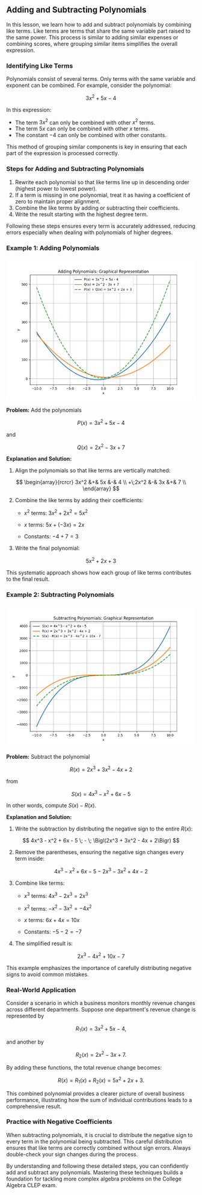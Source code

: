 ## Adding and Subtracting Polynomials

In this lesson, we learn how to add and subtract polynomials by combining like terms. Like terms are terms that share the same variable part raised to the same power. This process is similar to adding similar expenses or combining scores, where grouping similar items simplifies the overall expression.

### Identifying Like Terms

Polynomials consist of several terms. Only terms with the same variable and exponent can be combined. For example, consider the polynomial:

$$
3x^2 + 5x - 4
$$

In this expression:

- The term $3x^2$ can only be combined with other $x^2$ terms.
- The term $5x$ can only be combined with other $x$ terms.
- The constant $-4$ can only be combined with other constants.

This method of grouping similar components is key in ensuring that each part of the expression is processed correctly.

### Steps for Adding and Subtracting Polynomials

1. Rewrite each polynomial so that like terms line up in descending order (highest power to lowest power).
2. If a term is missing in one polynomial, treat it as having a coefficient of zero to maintain proper alignment.
3. Combine the like terms by adding or subtracting their coefficients.
4. Write the result starting with the highest degree term.

Following these steps ensures every term is accurately addressed, reducing errors especially when dealing with polynomials of higher degrees.

### Example 1: Adding Polynomials

![Graph of $P(x)$, $Q(x)$, and their sum $P(x)+Q(x)$](images/plot_1_04-01-lesson-adding-and-subtracting-polynomials.md.png)

**Problem:** Add the polynomials

$$
P(x) = 3x^2 + 5x - 4
$$

and

$$
Q(x) = 2x^2 - 3x + 7
$$

**Explanation and Solution:**

1. Align the polynomials so that like terms are vertically matched:

$$
\begin{array}{rcrcr}
  3x^2 &+& 5x &-& 4 \\
+\;2x^2 &-& 3x &+& 7 \\
\end{array}
$$

2. Combine the like terms by adding their coefficients:

   - $x^2$ terms: $3x^2 + 2x^2 = 5x^2$
   
   - $x$ terms: $5x + (-3x) = 2x$
   
   - Constants: $-4 + 7 = 3$

3. Write the final polynomial:

$$
5x^2 + 2x + 3
$$

This systematic approach shows how each group of like terms contributes to the final result.

### Example 2: Subtracting Polynomials

![Graph of two cubic polynomials and their difference](images/plot_2_04-01-lesson-adding-and-subtracting-polynomials.md.png)

**Problem:** Subtract the polynomial

$$
R(x) = 2x^3 + 3x^2 - 4x + 2
$$

from

$$
S(x) = 4x^3 - x^2 + 6x - 5
$$

In other words, compute $S(x) - R(x)$.

**Explanation and Solution:**

1. Write the subtraction by distributing the negative sign to the entire $R(x)$:

$$
4x^3 - x^2 + 6x - 5 \; - \; \Bigl(2x^3 + 3x^2 - 4x + 2\Bigr)
$$

2. Remove the parentheses, ensuring the negative sign changes every term inside:

$$
4x^3 - x^2 + 6x - 5 - 2x^3 - 3x^2 + 4x - 2
$$

3. Combine like terms:

   - $x^3$ terms: $4x^3 - 2x^3 = 2x^3$
   
   - $x^2$ terms: $-x^2 - 3x^2 = -4x^2$
   
   - $x$ terms: $6x + 4x = 10x$
   
   - Constants: $-5 - 2 = -7$

4. The simplified result is:

$$
2x^3 - 4x^2 + 10x - 7
$$

This example emphasizes the importance of carefully distributing negative signs to avoid common mistakes.

### Real-World Application

Consider a scenario in which a business monitors monthly revenue changes across different departments. Suppose one department's revenue change is represented by

$$
R_1(x) = 3x^2 + 5x - 4,
$$

and another by

$$
R_2(x) = 2x^2 - 3x + 7.
$$

By adding these functions, the total revenue change becomes:

$$
R(x) = R_1(x) + R_2(x) = 5x^2 + 2x + 3.
$$

This combined polynomial provides a clearer picture of overall business performance, illustrating how the sum of individual contributions leads to a comprehensive result.

### Practice with Negative Coefficients

When subtracting polynomials, it is crucial to distribute the negative sign to every term in the polynomial being subtracted. This careful distribution ensures that like terms are correctly combined without sign errors. Always double-check your sign changes during the process.

By understanding and following these detailed steps, you can confidently add and subtract any polynomials. Mastering these techniques builds a foundation for tackling more complex algebra problems on the College Algebra CLEP exam.